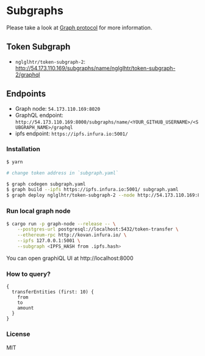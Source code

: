 # Subgraphs

Please take a look at [Graph protocol](https://github.com/graphprotocol/graph-node) for more information.

## Token Subgraph
- `nglglhtr/token-subgraph-2`: http://54.173.110.169/subgraphs/name/nglglhtr/token-subgraph-2/graphql

## Endpoints
- Graph node: `54.173.110.169:8020`
- GraphQL endpoint: `http://54.173.110.169:8000/subgraphs/name/<YOUR_GITHUB_USERNAME>/<SUBGRAPH_NAME>/graphql`
- ipfs endpoint: `https://ipfs.infura.io:5001/`

### Installation

```bash
$ yarn

# change token address in `subgraph.yaml`

$ graph codegen subgraph.yaml 
$ graph build --ipfs https://ipfs.infura.io:5001/ subgraph.yaml
$ graph deploy nglglhtr/token-subgraph-2 --node http://54.173.110.169:8020/ --ipfs https://ipfs.infura.io:5001/
```

### Run local graph node

```bash
$ cargo run -p graph-node --release -- \
    --postgres-url postgresql://localhost:5432/token-transfer \
    --ethereum-rpc http://kovan.infura.io/ \
    --ipfs 127.0.0.1:5001 \
    --subgraph <IPFS_HASH from .ipfs.hash>
```

You can open graphiQL UI at http://localhost:8000

### How to query?

```
{
  transferEntities (first: 10) {
    from
    to
    amount
  }
}
```

### License

MIT
